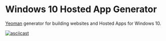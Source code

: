 # Windows 10 Hosted App Generator
[Yeoman](http://yeoman.io) generator for building websites and Hosted Apps for Windows 10.

[![asciicast](https://asciinema.org/a/dd0lywi2yntd1gd81vg0rpr33.png)](https://asciinema.org/a/dd0lywi2yntd1gd81vg0rpr33)
